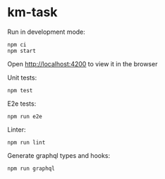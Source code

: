 # km-task

Run in development mode:
```
npm ci
npm start
```
Open [http://localhost:4200](http://localhost:4200) to view it in the browser

Unit tests:
```
npm test
```

E2e tests:
```
npm run e2e
```

Linter:
```
npm run lint
```

Generate graphql types and hooks:
```
npm run graphql
```
